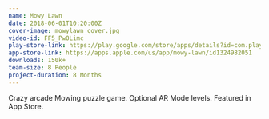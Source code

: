 ```yaml
---
name: Mowy Lawn
date: 2018-06-01T10:20:00Z
cover-image: mowylawn_cover.jpg
video-id: FF5_Pw0Limc
play-store-link: https://play.google.com/store/apps/details?id=com.playstack.mowylawn
app-store-link: https://apps.apple.com/us/app/mowy-lawn/id1324982051
downloads: 150k+
team-size: 8 People
project-duration: 8 Months
---
```


Crazy arcade Mowing puzzle game. Optional AR Mode levels. Featured in App Store.